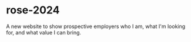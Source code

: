 # rose-2024
A new website to show prospective employers who I am, what I'm looking for, and what value I can bring.
